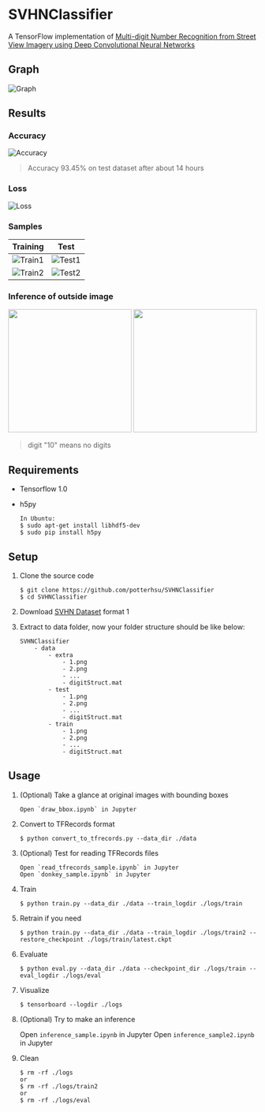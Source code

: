 # SVHNClassifier

A TensorFlow implementation of [Multi-digit Number Recognition from Street View Imagery using Deep Convolutional Neural Networks](http://arxiv.org/pdf/1312.6082.pdf) 


## Graph

![Graph](https://github.com/potterhsu/SVHNClassifier/blob/master/images/graph.png?raw=true)


## Results

### Accuracy
![Accuracy](https://github.com/potterhsu/SVHNClassifier/blob/master/images/accuracy.png?raw=true)

> Accuracy 93.45% on test dataset after about 14 hours

### Loss
![Loss](https://github.com/potterhsu/SVHNClassifier/blob/master/images/loss.png?raw=true)

### Samples

| Training      | Test          |
|:-------------:|:-------------:|
| ![Train1](https://github.com/potterhsu/SVHNClassifier/blob/master/images/train1.png?raw=true) | ![Test1](https://github.com/potterhsu/SVHNClassifier/blob/master/images/test1.png?raw=true) |
| ![Train2](https://github.com/potterhsu/SVHNClassifier/blob/master/images/train2.png?raw=true) | ![Test2](https://github.com/potterhsu/SVHNClassifier/blob/master/images/test2.png?raw=true) |

### Inference of outside image

<img src="https://github.com/potterhsu/SVHNClassifier/blob/master/images/inference1.png?raw=true" width="250">
<img src="https://github.com/potterhsu/SVHNClassifier/blob/master/images/inference2.png?raw=true" width="250">

> digit "10" means no digits

## Requirements

* Tensorflow 1.0
* h5py

    ```
    In Ubuntu:
    $ sudo apt-get install libhdf5-dev
    $ sudo pip install h5py
    ```

## Setup

1. Clone the source code

    ```
    $ git clone https://github.com/potterhsu/SVHNClassifier
    $ cd SVHNClassifier
    ```

2. Download [SVHN Dataset](http://ufldl.stanford.edu/housenumbers/) format 1

3. Extract to data folder, now your folder structure should be like below:
    ```
    SVHNClassifier
        - data
            - extra
                - 1.png 
                - 2.png
                - ...
                - digitStruct.mat
            - test
                - 1.png 
                - 2.png
                - ...
                - digitStruct.mat
            - train
                - 1.png 
                - 2.png
                - ...
                - digitStruct.mat
    ```


## Usage

1. (Optional) Take a glance at original images with bounding boxes

    ```
    Open `draw_bbox.ipynb` in Jupyter
    ```

1. Convert to TFRecords format

    ```
    $ python convert_to_tfrecords.py --data_dir ./data
    ```

1. (Optional) Test for reading TFRecords files

    ```
    Open `read_tfrecords_sample.ipynb` in Jupyter
    Open `donkey_sample.ipynb` in Jupyter
    ```

1. Train

    ```
    $ python train.py --data_dir ./data --train_logdir ./logs/train
    ```

1. Retrain if you need
    ```
    $ python train.py --data_dir ./data --train_logdir ./logs/train2 --restore_checkpoint ./logs/train/latest.ckpt
    ```

1. Evaluate

    ```
    $ python eval.py --data_dir ./data --checkpoint_dir ./logs/train --eval_logdir ./logs/eval
    ```

1. Visualize

    ```
    $ tensorboard --logdir ./logs
    ```

1. (Optional) Try to make an inference
    
    Open `inference_sample.ipynb` in Jupyter
    Open `inference_sample2.ipynb` in Jupyter

1. Clean

    ```
    $ rm -rf ./logs
    or
    $ rm -rf ./logs/train2
    or
    $ rm -rf ./logs/eval
    ```
